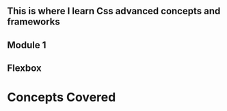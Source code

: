 ## This is where I learn Css advanced concepts and frameworks

## Module 1
## Flexbox

# Concepts Covered
